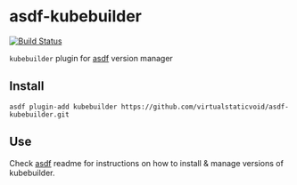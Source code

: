 # asdf-kubebuilder

[![Build Status](https://travis-ci.org/virtualstaticvoid/asdf-kubebuilder.svg?branch=master)](https://travis-ci.org/virtualstaticvoid/asdf-kubebuilder)

`kubebuilder` plugin for [asdf](https://github.com/asdf-vm/asdf) version manager

## Install

```
asdf plugin-add kubebuilder https://github.com/virtualstaticvoid/asdf-kubebuilder.git
```

## Use

Check [asdf](https://github.com/asdf-vm/asdf) readme for instructions on how to install & manage versions of kubebuilder.
